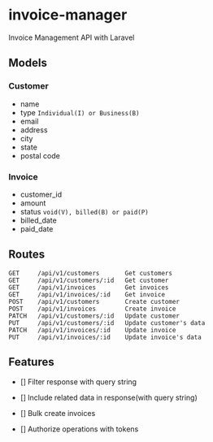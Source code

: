 # invoice-manager

Invoice Management API with Laravel

## Models

### Customer

- name
- type `Individual(I) or Business(B)`
- email
- address
- city
- state
- postal code

### Invoice

- customer_id
- amount
- status `void(V), billed(B) or paid(P)`
- billed_date
- paid_date

## Routes

```http
GET     /api/v1/customers       Get customers
GET     /api/v1/customers/:id   Get customer
GET     /api/v1/invoices        Get invoices
GET     /api/v1/invoices/:id    Get invoice
POST    /api/v1/customers       Create customer
POST    /api/v1/invoices        Create invoice
PATCH   /api/v1/customers/:id   Update customer
PUT     /api/v1/customers/:id   Update customer's data
PATCH   /api/v1/invoices/:id    Update invoice
PUT     /api/v1/invoices/:id    Update invoice's data
```

## Features

- [] Filter response with query string

- [] Include related data in response(with query string)

- [] Bulk create invoices

- [] Authorize operations with tokens
